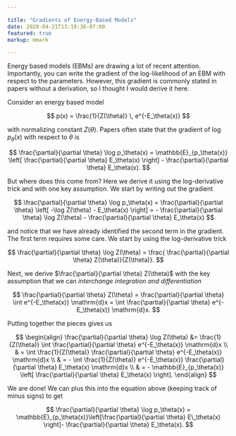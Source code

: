 ```yaml
---

title: "Gradients of Energy-Based Models"
date: 2020-04-21T13:19:36-07:00
featured: true
markup: mmark

---
```


Energy based models (EBMs) are drawing a lot of recent attention. Importantly, you can write the gradient of the log-likelihood of an EBM with respect to the parameters. However, this gradient is commonly stated in papers without a derivation, so I thought I would derive it here. 

Consider an energy based model

$$
p(x) = \frac{1}{Z(\theta)} \, e^{-E_\theta(x)}
$$

with normalizing constant $Z(\theta)$. Papers often state that the gradient of $\log p_\theta(x)$ with respect to $\theta$ is

$$
\frac{\partial}{\partial \theta} \log p_\theta(x) = \mathbb{E}_{p_\theta(x)} \left[ \frac{\partial}{\partial \theta} E_\theta(x) \right] - \frac{\partial}{\partial \theta} E_\theta(x). 
$$

But where does this come from? Here we derive it using the log-derivative trick and with one key assumption. We start by writing out the gradient

$$
\frac{\partial}{\partial \theta} \log p_\theta(x) = \frac{\partial}{\partial \theta} \left[ -\log Z(\theta) - E_\theta(x) \right] = - \frac{\partial}{\partial \theta} \log Z(\theta) - \frac{\partial}{\partial \theta} E_\theta(x)
$$

and notice that we have already identified the second term in the gradient. The first term requires some care. We start by using the log-derivative trick

$$
\frac{\partial}{\partial \theta} \log Z(\theta) = \frac{ \frac{\partial}{\partial \theta} Z(\theta)}{Z(\theta)}.
$$

Next, we derive $\frac{\partial}{\partial \theta} Z(\theta)$ with the key assumption that we can *interchange integration and differentiation* 

$$
\frac{\partial}{\partial \theta} Z(\theta) = \frac{\partial}{\partial \theta} \int e^{-E_\theta(x)} \mathrm{d}x = \int \frac{\partial}{\partial \theta} e^{-E_\theta(x)} \mathrm{d}x.
$$ 

Putting together the pieces gives us

$$
\begin{align}
\frac{\partial}{\partial \theta} \log Z(\theta)  &= \frac{1}{Z(\theta)} \int \frac{\partial}{\partial \theta} e^{-E_\theta(x)} \mathrm{d}x \\ 
 & = \int  \frac{1}{Z(\theta)} \frac{\partial}{\partial \theta} e^{-E_\theta(x)} \mathrm{d}x \\
 & = - \int  \frac{1}{Z(\theta)} e^{-E_\theta(x)}  \frac{\partial}{\partial \theta} E_\theta(x)  \mathrm{d}x \\
 & = - \mathbb{E}_{p_\theta(x)} \left[  \frac{\partial}{\partial \theta} E_\theta(x) \right].
\end{align}
$$

We are done! We can plus this into the equation above (keeping track of minus signs) to get

$$
\frac{\partial}{\partial \theta} \log p_\theta(x) = \mathbb{E}_{p_\theta(x)}\left[\frac{\partial}{\partial \theta} E\_\theta(x) \right]- \frac{\partial}{\partial \theta} E_\theta(x).
$$
